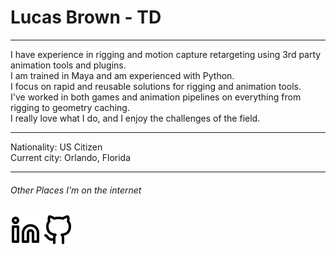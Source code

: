 # Lucas Brown - TD

---

I have experience in rigging and motion capture retargeting using 3rd party animation tools and plugins.  
I am trained in Maya and am experienced with Python.  
I focus on rapid and reusable solutions for rigging and animation tools.  
I've worked in both games and animation pipelines on everything from rigging to geometry caching.  
I really love what I do, and I enjoy the challenges of the field.   

---

Nationality: US Citizen  
Current city: Orlando, Florida

---

###### Other Places I'm on the internet

<a href="https://www.linkedin.com/in/imlucasbrown" target="_blank">![LinkedIn](images/linkedin.svg)</a>
<a href="https://github.com/ImLucasBrown" target="_blank">![LinkedIn](images/github.svg)</a>
